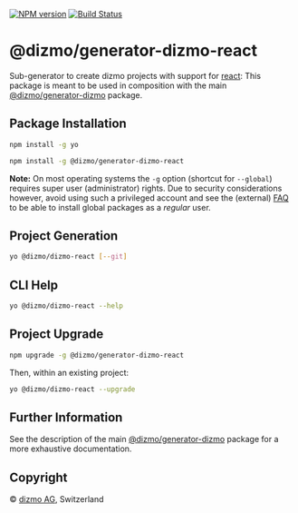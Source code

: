 [![NPM version](https://badge.fury.io/js/%40dizmo%2Fgenerator-dizmo-react.svg)](https://npmjs.org/package/@dizmo/generator-dizmo-react)
[![Build Status](https://travis-ci.com/dizmo/yeoman-generator-dizmo-react.svg?branch=master)](https://travis-ci.com/dizmo/yeoman-generator-dizmo-react)

# @dizmo/generator-dizmo-react

Sub-generator to create dizmo projects with support for [react]: This package is meant to be used in composition with the main [@dizmo/generator-dizmo] package.

[react]: https://reactjs.org/

## Package Installation

```sh
npm install -g yo
```

```sh
npm install -g @dizmo/generator-dizmo-react
```

**Note:** On most operating systems the `-g` option (shortcut for `--global`) requires super user (administrator) rights. Due to security considerations however, avoid using such a privileged account and see the (external) [FAQ] to be able to install global packages as a *regular* user.

[FAQ]: https://github.com/dizmo/yeoman-generator-dizmo#i-cannot-install-yo-globally-with-npm-install--g

## Project Generation

```sh
yo @dizmo/dizmo-react [--git]
```

## CLI Help

```sh
yo @dizmo/dizmo-react --help
```

## Project Upgrade

```sh
npm upgrade -g @dizmo/generator-dizmo-react
```

Then, within an existing project:

```sh
yo @dizmo/dizmo-react --upgrade
```

## Further Information

See the description of the main [@dizmo/generator-dizmo] package for a more exhaustive documentation.

[@dizmo/generator-dizmo]: https://www.npmjs.com/package/@dizmo/generator-dizmo

## Copyright

 © [dizmo AG](http://dizmo.com/), Switzerland
